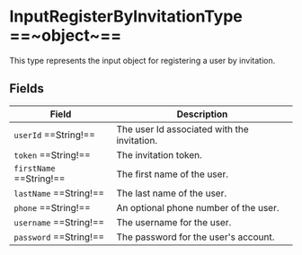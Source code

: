 # InputRegisterByInvitationType ==~object~==

This type represents the input object for registering a user by invitation. 

## Fields 

| Field                    | Description                                  |
|--------------------------|----------------------------------------------|
| `userId`  ==String!==     | The user Id associated with the invitation. |
| `token`  ==String!==      | The invitation token.                       |
| `firstName`  ==String!==  | The first name of the user.                 |
| `lastName`  ==String!==   | The last name of the user.                  |
| `phone`  ==String!==      | An optional phone number of the user.       |
| `username`  ==String!==   | The username for the user.                  |
| `password`  ==String!==   | The password for the user's account.        |
